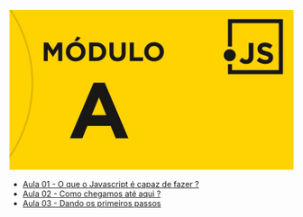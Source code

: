 ![](moduloA.jpg)

* [Aula 01 - O que o Javascript é capaz de fazer ?](Aula01/)
* [Aula 02 - Como chegamos até aqui ?](Aula02/)
* [Aula 03 - Dando os primeiros passos](Aula03/)
